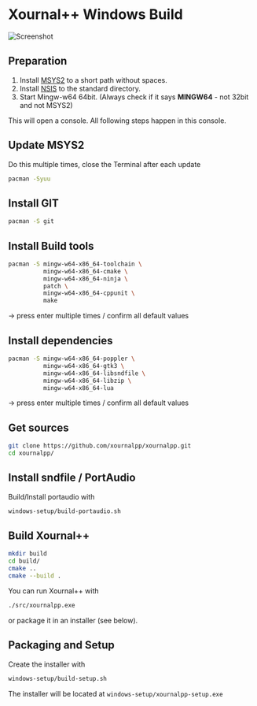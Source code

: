 # Xournal++ Windows Build

![Screenshot](main-win.png?raw=true "Xournal++ Screenshot on Win10")

## Preparation
1. Install [MSYS2](https://www.msys2.org/) to a short path without spaces.
2. Install [NSIS](https://nsis.sourceforge.io/Download) to the standard directory.
3. Start Mingw-w64 64bit. (Always check if it says **MINGW64** - not 32bit and not MSYS2)

This will open a console. All following steps happen in this console.

## Update MSYS2

Do this multiple times, close the Terminal after each update
```bash
pacman -Syuu
```

## Install GIT

```bash
pacman -S git
```

## Install Build tools

```bash
pacman -S mingw-w64-x86_64-toolchain \
          mingw-w64-x86_64-cmake \
          mingw-w64-x86_64-ninja \
          patch \
          mingw-w64-x86_64-cppunit \
          make
```
-> press enter multiple times / confirm all default values

## Install dependencies

```bash
pacman -S mingw-w64-x86_64-poppler \
          mingw-w64-x86_64-gtk3 \
          mingw-w64-x86_64-libsndfile \
          mingw-w64-x86_64-libzip \
          mingw-w64-x86_64-lua
```
-> press enter multiple times / confirm all default values

## Get sources

```bash
git clone https://github.com/xournalpp/xournalpp.git
cd xournalpp/
```

## Install sndfile / PortAudio

Build/Install portaudio with
```bash
windows-setup/build-portaudio.sh
```

## Build Xournal++

```bash
mkdir build
cd build/
cmake ..
cmake --build .
```

You can run Xournal++ with
```bash
./src/xournalpp.exe
```
or package it in an installer (see below).

## Packaging and Setup
Create the installer with
```bash
windows-setup/build-setup.sh
```

The installer will be located at `windows-setup/xournalpp-setup.exe`
